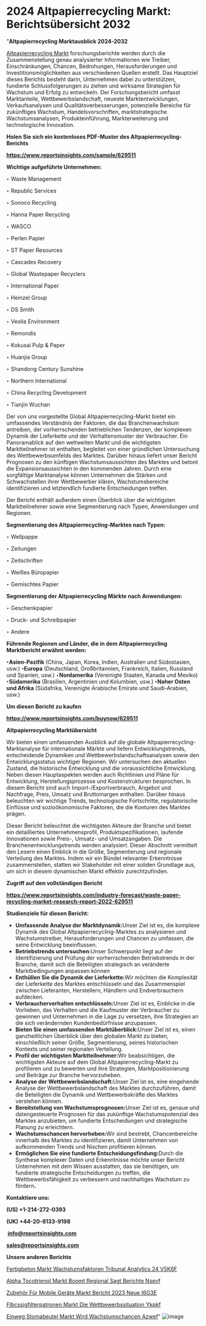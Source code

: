# 2024 Altpapierrecycling Markt: Berichtsübersicht 2032

"<strong><b>Altpapierrecycling Marktausblick 2024-2032</b></strong>

<a href=https://www.reportsinsights.com/sample/629511>Altpapierrecycling Markt</a> forschungsberichte werden durch die Zusammenstellung genau analysierter Informationen wie Treiber, Einschränkungen, Chancen, Bedrohungen, Herausforderungen und Investitionsmöglichkeiten aus verschiedenen Quellen erstellt. Das Hauptziel dieses Berichts besteht darin, Unternehmen dabei zu unterstützen, fundierte Schlussfolgerungen zu ziehen und wirksame Strategien für Wachstum und Erfolg zu entwickeln. Der Forschungsbericht umfasst Marktanteile, Wettbewerbslandschaft, neueste Marktentwicklungen, Verkaufsanalysen und Qualitätsverbesserungen, potenzielle Bereiche für zukünftiges Wachstum, Handelsvorschriften, marktstrategische Wachstumsanalysen, Produkteinführung, Markterweiterung und technologische Innovation.

<strong><b>Holen Sie sich ein kostenloses PDF-Muster des Altpapierrecycling-Berichts</b></strong>

<a href=https://www.reportsinsights.com/sample/629511><strong><u>https://www.reportsinsights.com/sample/629511</u></strong></a>

<strong>Wichtige aufgeführte Unternehmen:</strong>

‣ Waste Management

‣ Republic Services

‣ Sonoco Recycling

‣ Hanna Paper Recycling

‣ WASCO

‣ Perlen Papier

‣ ST Paper Resources

‣ Cascades Recovery

‣ Global Wastepaper Recyclers

‣ International Paper

‣ Heinzel Group

‣ DS Smith

‣ Veolia Environment

‣ Remondis

‣ Kokusai Pulp & Paper

‣ Huanjia Group

‣ Shandong Century Sunshine

‣ Northern International

‣ China Recycling Development

‣ Tianjin Wuchan

Der von uns vorgestellte Global Altpapierrecycling-Markt bietet ein umfassendes Verständnis der Faktoren, die das Branchenwachstum antreiben, der vorherrschenden betrieblichen Tendenzen, der komplexen Dynamik der Lieferkette und der Verhaltensmuster der Verbraucher. Ein Panoramablick auf den weltweiten Markt und die wichtigsten Marktteilnehmer ist enthalten, begleitet von einer gründlichen Untersuchung des Wettbewerbsumfelds des Marktes. Darüber hinaus liefert unser Bericht Prognosen zu den künftigen Wachstumsaussichten des Marktes und betont die Expansionsaussichten in den kommenden Jahren. Durch eine sorgfältige Marktanalyse können Unternehmen die Stärken und Schwachstellen ihrer Wettbewerber klären, Wachstumsbereiche identifizieren und letztendlich fundierte Entscheidungen treffen.

Der Bericht enthält außerdem einen Überblick über die wichtigsten Marktteilnehmer sowie eine Segmentierung nach Typen, Anwendungen und Regionen.

<strong>Segmentierung des Altpapierrecycling-Marktes nach Typen:</strong>

‣ Wellpappe

‣ Zeitungen

‣ Zeitschriften

‣ Weißes Büropapier

‣ Gemischtes Papier

<strong>Segmentierung der Altpapierrecycling Märkte nach Anwendungen:</strong>

‣ Geschenkpapier

‣ Druck- und Schreibpapier

‣ Andere

<strong><b>Führende Regionen und Länder, die in dem Altpapierrecycling Marktbericht erwähnt werden:</b></strong>

<strong><b>‣Asien-Pazifik</b></strong> (China, Japan, Korea, Indien, Australien und Südostasien, usw.)
<strong><b>‣Europa</b></strong> (Deutschland, Großbritannien, Frankreich, Italien, Russland und Spanien, usw.)
‣<strong><b>Nordamerika</b></strong> (Vereinigte Staaten, Kanada und Mexiko)
<strong><b>‣Südamerika</b></strong> (Brasilien, Argentinien und Kolumbien, usw.)
<strong><b>‣Naher Osten und Afrika</b></strong> (Südafrika, Vereinigte Arabische Emirate und Saudi-Arabien, usw.)

<strong>Um diesen Bericht zu kaufen</strong>

<a href=https://www.reportsinsights.com/buynow/629511><strong><u>https://www.reportsinsights.com/buynow/629511</u></strong></a>

<strong>Altpapierrecycling Marktübersicht</strong>

Wir bieten einen umfassenden Ausblick auf die globale Altpapierrecycling-Marktanalyse für internationale Märkte und liefern Entwicklungstrends, entscheidende Dynamiken und Wettbewerbslandschaftsanalysen sowie den Entwicklungsstatus wichtiger Regionen. Wir untersuchen den aktuellen Zustand, die historische Entwicklung und die voraussichtliche Entwicklung. Neben diesen Hauptaspekten werden auch Richtlinien und Pläne für Entwicklung, Herstellungsprozesse und Kostenstrukturen besprochen. In diesem Bericht sind auch Import-/Exportverbrauch, Angebot und Nachfrage, Preis, Umsatz und Bruttomargen enthalten. Darüber hinaus beleuchten wir wichtige Trends, technologische Fortschritte, regulatorische Einflüsse und sozioökonomische Faktoren, die die Konturen des Marktes prägen.

Dieser Bericht beleuchtet die wichtigsten Akteure der Branche und bietet ein detailliertes Unternehmensprofil, Produktspezifikationen, laufende Innovationen sowie Preis-, Umsatz- und Umsatzangaben. Die Branchenentwicklungstrends werden analysiert. Dieser Abschnitt vermittelt den Lesern einen Einblick in die Größe, Segmentierung und regionale Verteilung des Marktes. Indem wir ein Bündel relevanter Erkenntnisse zusammenstellen, statten wir Stakeholder mit einer soliden Grundlage aus, um sich in diesem dynamischen Markt effektiv zurechtzufinden.

<strong>Zugriff auf den vollständigen Bericht</strong>

<a href=https://www.reportsinsights.com/industry-forecast/waste-paper-recycling-market-research-report-2022-629511><strong>https://www.reportsinsights.com/industry-forecast/waste-paper-recycling-market-research-report-2022-629511</strong></a>

<strong>Studienziele für diesen Bericht:</strong>
<ul>
  <li><strong>Umfassende Analyse der Marktdynamik:</strong>Unser Ziel ist es, die komplexe Dynamik des Global Altpapierrecycling-Marktes zu analysieren und Wachstumstreiber, Herausforderungen und Chancen zu umfassen, die seine Entwicklung beeinflussen.</li>
  <li><strong>Betriebstrends untersuchen:</strong>Unser Schwerpunkt liegt auf der Identifizierung und Prüfung der vorherrschenden Betriebstrends in der Branche, damit sich die Beteiligten strategisch an veränderte Marktbedingungen anpassen können</li>
  <li><strong>Enthüllen Sie die Dynamik der Lieferkette:</strong>Wir möchten die Komplexität der Lieferkette des Marktes entschlüsseln und das Zusammenspiel zwischen Lieferanten, Herstellern, Händlern und Endverbrauchern aufdecken.</li>
  <li><strong>Verbraucherverhalten entschlüsseln:</strong>Unser Ziel ist es, Einblicke in die Vorlieben, das Verhalten und die Kaufmuster der Verbraucher zu gewinnen und Unternehmen in die Lage zu versetzen, ihre Strategien an die sich verändernden Kundenbedürfnisse anzupassen.</li>
  <li><strong>Bieten Sie einen umfassenden Marktüberblick:</strong>Unser Ziel ist es, einen ganzheitlichen Überblick über den globalen Markt zu bieten, einschließlich seiner Größe, Segmentierung, seines historischen Kontexts und seiner regionalen Verteilung.</li>
  <li><strong>Profil der wichtigsten Marktteilnehmer:</strong>Wir beabsichtigen, die wichtigsten Akteure auf dem Global Altpapierrecycling-Markt zu profilieren und zu bewerten und ihre Strategien, Marktpositionierung und Beiträge zur Branche hervorzuheben.</li>
  <li><strong>Analyse der Wettbewerbslandschaft:</strong>Unser Ziel ist es, eine eingehende Analyse der Wettbewerbslandschaft des Marktes durchzuführen, damit die Beteiligten die Dynamik und Wettbewerbskräfte des Marktes verstehen können.</li>
  <li><strong>Bereitstellung von Wachstumsprognosen:</strong>Unser Ziel ist es, genaue und datengesteuerte Prognosen für das zukünftige Wachstumspotenzial des Marktes anzubieten, um fundierte Entscheidungen und strategische Planung zu erleichtern.</li>
  <li><strong>Wachstumschancen hervorheben:</strong>Wir sind bestrebt, Chancenbereiche innerhalb des Marktes zu identifizieren, damit Unternehmen von aufkommenden Trends und Nischen profitieren können.</li>
  <li><strong>Ermöglichen Sie eine fundierte Entscheidungsfindung:</strong>Durch die Synthese komplexer Daten und Erkenntnisse möchte unser Bericht Unternehmen mit dem Wissen ausstatten, das sie benötigen, um fundierte strategische Entscheidungen zu treffen, die Wettbewerbsfähigkeit zu verbessern und nachhaltiges Wachstum zu fördern<strong>.</strong></li>
</ul>
<strong>Kontaktiere uns:</strong>

<strong>(US) +1-214-272-0393</strong>

<strong>(UK) +44-20-8133-9198</strong>

<strong> </strong><a href=info@reportsinsights.com><strong><u>info@reportsinsights.com</u></strong></a>

<a href=sales@reportsinsights.com><strong><u>sales@reportsinsights.com</u></strong></a>

<strong>Unsere anderen Berichte</strong>

<a href=https://de.linkedin.com/pulse/fertigbeton-markt-wachstumsfaktoren-tribunal-analytics-24-v5k6f/>Fertigbeton Markt Wachstumsfaktoren Tribunal Analytics 24 V5K6F</a>

<a href=https://de.linkedin.com/pulse/alpha-tocotrienol-markt-boomt-regional-sagt-berichte-nsevf/>Alpha Tocotrienol Markt Boomt Regional Sagt Berichte Nsevf</a>

<a href=https://de.linkedin.com/pulse/zubehör-für-mobile-geräte-markt-bericht-2023-neue-i6g3e/>Zubehör Für Mobile Geräte Markt Bericht 2023 Neue I6G3E</a>

<a href=https://de.linkedin.com/pulse/fl%C3%BCssigfilterpatronen-markt-die-wettbewerbssituation-ykpkf/>Flbcssigfilterpatronen Markt Die Wettbewerbssituation Ykpkf</a>

<a href=https://de.linkedin.com/pulse/einweg-stomabeutel-markt-wird-wachstumschancen-azwef/>Einweg Stomabeutel Markt Wird Wachstumschancen Azwef</a>"
![image](https://github.com/Jaayaachit/RIMarket/assets/158452289/d3be4ee6-8c9e-46bc-b7b4-423350c52870)
